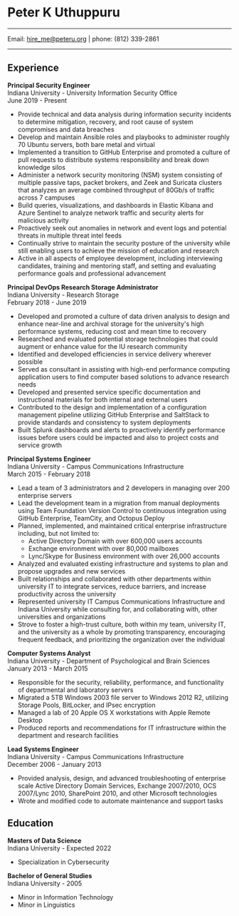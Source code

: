 # Peter K Uthuppuru

---

Email: hire_me@peteru.org | phone: (812) 339-2861

---

## Experience

**Principal Security Engineer**  
Indiana University - University Information Security Office  
June 2019 - Present

* Provide technical and data analysis during information security incidents to determine mitigation, recovery, and root cause of system compromises and data breaches
* Develop and maintain Ansible roles and playbooks to administer roughly 70 Ubuntu servers, both bare metal and virtual
* Implemented a transition to GitHub Enterprise and promoted a culture of pull requests to distribute systems responsibility and break down knowledge silos
* Administer a network security monitoring (NSM) system consisting of multiple passive taps, packet brokers, and Zeek and Suricata clusters that analyzes an average combined throughput of 80Gb/s of traffic across 7 campuses
* Build queries, visualizations, and dashboards in Elastic Kibana and Azure Sentinel to analyze network traffic and security alerts for malicious activity
* Proactively seek out anomalies in network and event logs and potential threats in multiple threat intel feeds
* Continually strive to maintain the security posture of the university while still enabling users to achieve the mission of education and research
* Active in all aspects of employee development, including interviewing candidates, training
and mentoring staff, and setting and evaluating performance goals and professional
advancement

**Principal DevOps Research Storage Administrator**  
Indiana University - Research Storage  
February 2018 - June 2019

* Developed and promoted a culture of data driven analysis to design and enhance near-line and
archival storage for the university's high performance systems, reducing cost and mean time to recovery
* Researched and evaluated potential storage technologies that could augment or enhance value for
the IU research community
* Identified and developed efficiencies in service delivery wherever possible
* Served as consultant in assisting with high-end performance computing application users to
find computer based solutions to advance research needs
* Developed and presented service specific documentation and instructional materials for both
internal and external users
* Contributed to the design and implementation of a configuration management pipeline
utilizing GitHub Enterprise and SaltStack to provide standards and consistency to system
deployments
* Built Splunk dashboards and alerts to proactively identify performance issues before users could be impacted and also to project costs and service growth

**Principal Systems Engineer**  
Indiana University - Campus Communications Infrastructure  
March 2015 - February 2018

* Lead a team of 3 administrators and 2 developers in managing over 200 enterprise servers
* Lead the development team in a migration from manual deployments using Team Foundation Version Control to continuous integration using GitHub Enterprise, TeamCity, and Octopus Deploy
* Planned, implemented, and maintained critical enterprise infrastructure including, but not
limited to:
  * Active Directory Domain with over 600,000 users accounts
  * Exchange environment with over 80,000 mailboxes
  * Lync/Skype for Business environment with over 26,000 accounts
* Analyzed and evaluated existing infrastructure and systems to plan and propose upgrades
and new services
* Built relationships and collaborated with other departments within university IT to integrate
services, reduce barriers, and increase productivity across the university
* Represented university IT Campus Communications Infrastructure and Indiana University while
consulting for, and collaborating with, other universities and organizations
* Strove to foster a high-trust culture, both within my team, university IT, and the university as a
whole by promoting transparency, encouraging frequent feedback, and prioritizing the
organization over the individual

**Computer Systems Analyst**  
Indiana University - Department of Psychological and Brain Sciences  
January 2013 - March 2015

* Responsible for the security, reliability, performance, and functionality of departmental and
laboratory servers
* Migrated a 5TB Windows 2003 file server to Windows 2012 R2, utilizing Storage Pools,
BitLocker, and IPsec encryption
* Managed a lab of 20 Apple OS X workstations with Apple Remote Desktop
* Produced reports and recommendations for IT infrastructure within the department and
research facilities

**Lead Systems Engineer**  
Indiana University - Campus Communications Infrastructure  
December 2006 - January 2013

* Provided analysis, design, and advanced troubleshooting of enterprise scale Active Directory
Domain Services, Exchange 2007/2010, OCS 2007/Lync 2010, SharePoint 2010, and other
Microsoft technologies
* Wrote and modified code to automate maintenance and support tasks

## Education

**Masters of Data Science**  
Indiana University - Expected 2022

* Specialization in Cybersecurity

**Bachelor of General Studies**  
Indiana University - 2005  

* Minor in Information Technology
* Minor in Linguistics
